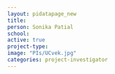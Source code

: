 ```yaml
---
layout: pidatapage_new
title:
person: Sonika Patial
school:
active: true
project-type:
image: "PIs/UCvek.jpg"
categories: project-investigator
---
```

